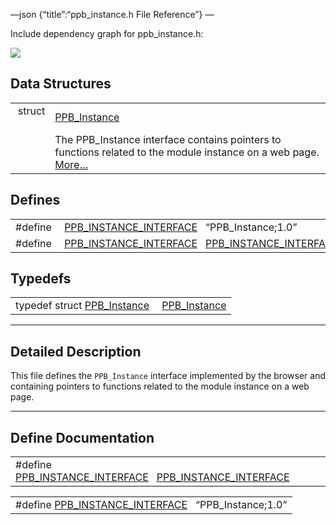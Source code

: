 —json {“title”:“ppb\_instance.h File Reference”} —

Include dependency graph for ppb\_instance.h:

![](/docs/native-client/pepper_beta/c/ppb__instance_8h__incl.png)

Data Structures
---------------

<table><tbody><tr class="odd"><td style="text-align: right;">struct  </td><td><a href="/docs/native-client/pepper_beta/c/struct_p_p_b___instance__1__0/" class="el">PPB_Instance</a></td></tr><tr class="even"><td style="text-align: right;"> </td><td>The PPB_Instance interface contains pointers to functions related to the module instance on a web page. <a href="/docs/native-client/pepper_beta/c/struct_p_p_b___instance__1__0#details">More…</a><br />
</td></tr></tbody></table>

Defines
-------

<table><tbody><tr class="odd"><td style="text-align: right;">#define </td><td><a href="/docs/native-client/pepper_beta/c/ppb__instance_8h#ad3b639018921516cd4d2d3adcffdbc8f" class="el">PPB_INSTANCE_INTERFACE</a>   “PPB_Instance;1.0”</td></tr><tr class="even"><td style="text-align: right;">#define </td><td><a href="/docs/native-client/pepper_beta/c/ppb__instance_8h#ab707353c04e78fe57eba3783692a0eed" class="el">PPB_INSTANCE_INTERFACE</a>   <a href="/docs/native-client/pepper_beta/c/ppb__instance_8h#ad3b639018921516cd4d2d3adcffdbc8f" class="el">PPB_INSTANCE_INTERFACE</a></td></tr></tbody></table>

Typedefs
--------

<table><tbody><tr class="odd"><td style="text-align: right;">typedef struct <a href="/docs/native-client/pepper_beta/c/struct_p_p_b___instance__1__0/" class="el">PPB_Instance</a> </td><td><a href="/docs/native-client/pepper_beta/c/group___interfaces#gaf2ed3cc24968d8681b52cf70eae066ca" class="el">PPB_Instance</a></td></tr></tbody></table>

------------------------------------------------------------------------

<span id="details" class="anchor" style="margin: 0;"></span>

Detailed Description
--------------------

This file defines the `PPB_Instance` interface implemented by the browser and containing pointers to functions related to the module instance on a web page.

------------------------------------------------------------------------

Define Documentation
--------------------

<span id="ab707353c04e78fe57eba3783692a0eed" class="anchor" style="margin: 0;"></span>

<table><tbody><tr class="odd"><td>#define <a href="/docs/native-client/pepper_beta/c/ppb__instance_8h#ab707353c04e78fe57eba3783692a0eed" class="el">PPB_INSTANCE_INTERFACE</a>   <a href="/docs/native-client/pepper_beta/c/ppb__instance_8h#ad3b639018921516cd4d2d3adcffdbc8f" class="el">PPB_INSTANCE_INTERFACE</a></td></tr></tbody></table>

<span id="ad3b639018921516cd4d2d3adcffdbc8f" class="anchor" style="margin: 0;"></span>

<table><tbody><tr class="odd"><td>#define <a href="/docs/native-client/pepper_beta/c/ppb__instance_8h#ad3b639018921516cd4d2d3adcffdbc8f" class="el">PPB_INSTANCE_INTERFACE</a>   “PPB_Instance;1.0”</td></tr></tbody></table>

